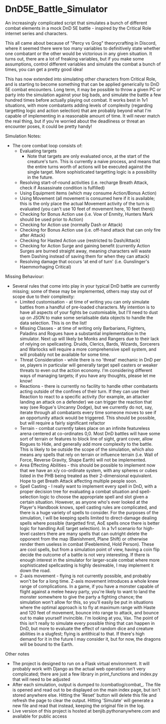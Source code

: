 # DnD5E_Battle_Simulator

An increasingly complicated script that simulates a bunch of different combat elements in a mock DnD 5E battle - inspired by the Critical Role internet series and characters. 

This all came about because of "Percy vs Grog" theorycrafting in Discord, where it seemed there were too many variables to definitively state whether one combatant or the other would be victorious in any given situation. It turns out, there are a lot of freaking variables, but if you make some assumptions, control different variables and simulate the combat a bunch of times, you can get a pretty good idea!

This has now extended into simulating other characters from Critical Role, and is starting to become something that can be applied generically to DnD 5E combat encounters. Long term, it may be possible to throw a given PC or party into the simulation against your big bads, and simulate the battle a few hundred times before actually playing out combat. It works best in 1v1 situations, with more combatants adding levels of complexity (regarding targetting logic and action selection) that are probably beyond what I'm capable of implementing in a reasonable amount of time. It will never match the real thing, but if you're worried about the deadliness or threat an encounter poses, it could be pretty handy!

Simulation Notes:
* The core combat loop consists of:
    * Evaluating targets
        * Note that targets are only evaluated once, at the start of the creature's turn. This is currently a naive process, and means that the entire turns worth of actions will be executed against the single target. More sophisticated targetting logic is a possibility in the future.
    * Resolving start-of-round activities (i.e. recharge Breath Attack, check if Assassinate condition is fulfilled)
    * Using Equipment items (which may consume Action/Bonus Action)
    * Using Movement (all movement is consumed here if it is available; this is the only place the actual Movement activity of the turn is evaluated (you can't use 10 feet of movement here, 10 feet there))
    * Checking for Bonus Action use (i.e. Vow of Enmity, Hunters Mark should be used prior to Action)
    * Checking for Action use (normally Dash or Attack)
    * Checking for Bonus Action use (i.e. off-hand attack that can only fire after Attack)
    * Checking for Hasted Action use (restricted to Dash/Attack)
    * Checking for Action Surge and gaining benefit (currently Action Surges are burned straight away, meaning characters will waste them Dashing instead of saving them for when they can attack)
    * Resolving damage that occurs 'at end of turn' (i.e. Gunslinger's Haemmorhaging Critical)

Missing Behaviour:
* Several rules that come into play in your typical DnD battle are currently missing; some of these may be implemented, others may stay out of scope due to their complexity:
    * Limited customisation - at time of writing you can only simulate battles from a handful of pre-loaded characters. My intention is to have all aspects of your fights be customisable, but I'll need to dust up on JSON to make some serialisable data objects to handle the data selection. This is on the list!
    * Missing Classes - at time of writing only Barbarians, Fighters, Paladins and Rogues have a substantial implementation in the simulator. Next up will likely be Monks and Rangers due to their lack of relying on spellcasting. Druids, Clerics, Bards, Wizards, Sorcerers and Warlocks will require a more comprehensive spell system, and will probably not be available for some time.
    * Threat Consideration - while there is no 'threat' mechanic in DnD per se, players in particular will generally target spell casters or weaker threats to even out the action economy. I'm considering different ways of managing targets; if you have any thoughts, please let me know!
    * Reactions - there is currently no facility to handle other combatants acting outside of the confines of their turn. If they can use their Reaction to react to a specific activity (for example, an attacker landing an attack on a defender) we can trigger the reaction that way (see Rogue's Uncanny Dodge), but we currently do not, say, iterate through all combatants every time someone moves to see if an opportunity attack would be triggered. This should be possible, but will require a fairly significant refactor
    * Terrain - combat currently takes place on an infinite featureless arena centered at co-ordinates 0,0. Most DnD battles will have some sort of terrain or features to block line of sight, grant cover, allow Rogues to Hide, and generally add more complexity to the battle. This is likely to be outside the scope of the simulation, which also means any spells that rely on terrain or influence terrain (i.e. Wall of Force, Reverse Gravity, Shape Earth) will not be implemented.
    * Area Effecting Abilities - this should be possible to implement now that we have an x/y co-ordinate system, with any spheres or cubes listed in the PHB being treated as their 2-dimensional equivalent. Hope to get Breath Attack affecting multiple people soon.
    * Spell Casting - I really want to implement every spell in DnD, with a proper decision tree for evaluating a combat situation and spell-selection logic to choose the appropriate spell and slot given a certain situation. However, as anyone who's ever looked at the Player's Handbook knows, spell casting rules are complicated, and there is a huge variety of spells to consider. For the purposes of the simulation, I will be keeping spells limited to direct-damage dealing spells where possible (targetted first, AoE spells once there is better logic for handling AoE target selection). In a 1v1 scenario for high-level casters there are many spells that can outright delete the opponent from the map (Banishment, Plane Shift) or otherwise render them useless in combat (Feeblemind, Hold Person). These are cool spells, but from a simulation point of view, having a coin flip decide the outcome of a battle is not very interesting. If there is enough interest in the simulator for larger-scale combat where more sophisticated spellcasting is highly desireable, I may implement it down the road.
    * Z-axis movement - flying is not currently possible, and probably won't be for a long time. Z-axis movement introduces a whole knew range of complications. In a game, if you have a monster capable of flight against a melee heavy party, you're likely to want to land the monster somewhere to give the party a fighting chance; the simulation won't allow for this, so you'll easily be put in situations where the optimal approach is to fly at maximum range with Haste and 120 feet of movement, bounce into range to attack, and bounce out to make yourself invincible. I'm looking at you, Vax. The point of this isn't really to simulate every possible thing that can happen in DnD, but more to evaluate the effect of random dice and creature abilities in a slugfest; flying is antithical to that. If there's high demand for it in the future I may consider it, but for now, the dragons will be bound to the Earth.


Other notes
* The project is designed to run on a Flask virtual environment. It will probably work with Django as the actual web operation isn't very complicated; there are just a few library in print_functions and index.py that will need to be adjusted
* After each simulation, output is dumped to /combatlog/combat_<datetime>. The file is opened and read out to be displayed on the main index page, but isn't stored anywhere else. Hitting the 'Reset' button will delete this file and refresh the page to clear the output. Hitting 'Simulate' will generate a new file and read that instead, keeping the original file in the log. 
* Live version of this project is hosted at benjib.pythonanywhere.com and available for public access
 
